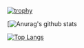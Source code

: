 [![trophy](https://github-profile-trophy.vercel.app/?username=nattaphonBu&theme=onedark)](https://github.com/ryo-ma/github-profile-trophy)

[![Anurag's github stats](https://github-readme-stats.vercel.app/api?username=nattaphonBu&show_icons=true)

[![Top Langs](https://github-readme-stats.vercel.app/api/top-langs/?username=nattaphonBu)](https://github.com/anuraghazra/github-readme-stats)

<!--
**nattaphonBu/nattaphonBu** is a ✨ _special_ ✨ repository because its `README.md` (this file) appears on your GitHub profile.

Here are some ideas to get you started:

- 🔭 I’m currently working on ...
- 🌱 I’m currently learning ...
- 👯 I’m looking to collaborate on ...
- 🤔 I’m looking for help with ...
- 💬 Ask me about ...
- 📫 How to reach me: ...
- 😄 Pronouns: ...
- ⚡ Fun fact: ...
-->
